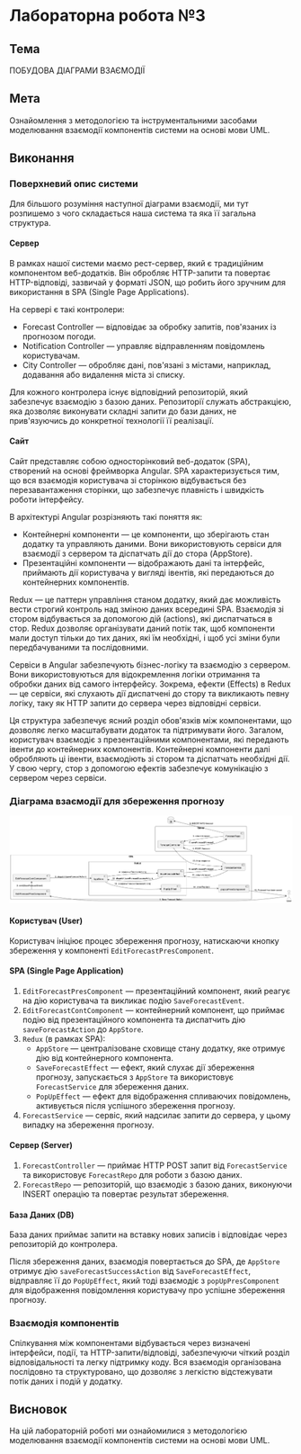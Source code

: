 # Лабораторна робота №3

## Тема

ПОБУДОВА ДІАГРАМИ ВЗАЄМОДІЇ

## Мета

Ознайомлення з методологією та інструментальними засобами моделювання взаємодії компонентів системи на основі мови UML.

## Виконання

### Поверхневий опис системи

Для більшого розуміння наступної діаграми взаємодії, ми тут розпишемо з чого складається наша система та яка її загальна структура.

#### Сервер

В рамках нашої системи маємо рест-сервер, який є традиційним компонентом веб-додатків. Він обробляє HTTP-запити та повертає HTTP-відповіді, зазвичай у форматі JSON, що робить його зручним для використання в SPA (Single Page Applications).

На сервері є такі контролери:

- Forecast Controller — відповідає за обробку запитів, пов'язаних із прогнозом погоди.
- Notification Controller — управляє відправленням повідомлень користувачам.
- City Controller — обробляє дані, пов'язані з містами, наприклад, додавання або видалення міста зі списку.

Для кожного контролера існує відповідний репозиторій, який забезпечує взаємодію з базою даних. Репозиторії служать абстракцією, яка дозволяє виконувати складні запити до бази даних, не прив'язуючись до конкретної технології її реалізації.

#### Сайт

Сайт представляє собою односторінковий веб-додаток (SPA), створений на основі фреймворка Angular. SPA характеризується тим, що вся взаємодія користувача зі сторінкою відбувається без перезавантаження сторінки, що забезпечує плавність і швидкість роботи інтерфейсу.

В архітектурі Angular розрізняють такі поняття як:

- Контейнерні компоненти — це компоненти, що зберігають стан додатку та управляють даними. Вони використовують сервіси для взаємодії з сервером та діспатчать дії до стора (AppStore).
- Презентаційні компоненти — відображають дані та інтерфейс, приймають дії користувача у вигляді івентів, які передаються до контейнерних компонентів.

Redux — це паттерн управління станом додатку, який дає можливість вести строгий контроль над зміною даних всередині SPA. Взаємодія зі стором відбувається за допомогою дій (actions), які диспатчаться в стор. Redux дозволяє організувати даний потік так, щоб компоненти мали доступ тільки до тих даних, які їм необхідні, і щоб усі зміни були передбачуваними та послідовними.

Сервіси в Angular забезпечують бізнес-логіку та взаємодію з сервером. Вони використовуються для відокремлення логіки отримання та обробки даних від самого інтерфейсу. Зокрема, ефекти (Effects) в Redux — це сервіси, які слухають дії диспатчені до стору та викликають певну логіку, таку як HTTP запити до сервера через відповідні сервіси.

Ця структура забезпечує ясний розділ обов'язків між компонентами, що дозволяє легко масштабувати додаток та підтримувати його. Загалом, користувач взаємодіє з презентаційними компонентами, які передають івенти до контейнерних компонентів. Контейнерні компоненти далі обробляють ці івенти, взаємодіють зі стором та діспатчать необхідні дії. У свою чергу, стор з допомогою ефектів забезпечує комунікацію з сервером через сервіси.

### Діаграма взаємодії для збереження прогнозу

![Рисунок 1 - Діаграма взаємодії](image.png)

#### Користувач (User)

Користувач ініціює процес збереження прогнозу, натискаючи кнопку збереження у компоненті `EditForecastPresComponent`.

#### SPA (Single Page Application)

1. `EditForecastPresComponent` — презентаційний компонент, який реагує на дію користувача та викликає подію `SaveForecastEvent`.
2. `EditForecastContComponent` — контейнерний компонент, що приймає подію від презентаційного компонента та диспатчить дію `saveForecastAction` до `AppStore`.
3. `Redux` (в рамках SPA):
   - `AppStore` — централізоване сховище стану додатку, яке отримує дію від контейнерного компонента.
   - `SaveForecastEffect` — ефект, який слухає дії збереження прогнозу, запускається з `AppStore` та використовує `ForecastService` для збереження даних.
   - `PopUpEffect` — ефект для відображення спливаючих повідомлень, активується після успішного збереження прогнозу.
4. `ForecastService` — сервіс, який надсилає запити до сервера, у цьому випадку на збереження прогнозу.

#### Сервер (Server)

1. `ForecastController` — приймає HTTP POST запит від `ForecastService` та використовує `ForecastRepo` для роботи з базою даних.
2. `ForecastRepo` — репозиторій, що взаємодіє з базою даних, виконуючи INSERT операцію та повертає результат збереження.

#### База Даних (DB)

База даних приймає запити на вставку нових записів і відповідає через репозиторій до контролера.

Після збереження даних, взаємодія повертається до SPA, де `AppStore` отримує дію `saveForecastSuccessAction` від `SaveForecastEffect`, відправляє її до `PopUpEffect`, який тоді взаємодіє з `popUpPresComponent` для відображення повідомлення користувачу про успішне збереження прогнозу.

### Взаємодія компонентів

Спілкування між компонентами відбувається через визначені інтерфейси, події, та HTTP-запити/відповіді, забезпечуючи чіткий розділ відповідальності та легку підтримку коду. Вся взаємодія організована послідовно та структуровано, що дозволяє з легкістю відстежувати потік даних і подій у додатку.

## Висновок

На цій лабораторній роботі ми ознайомилися з методологією моделювання взаємодії компонентів системи на основі мови UML.
